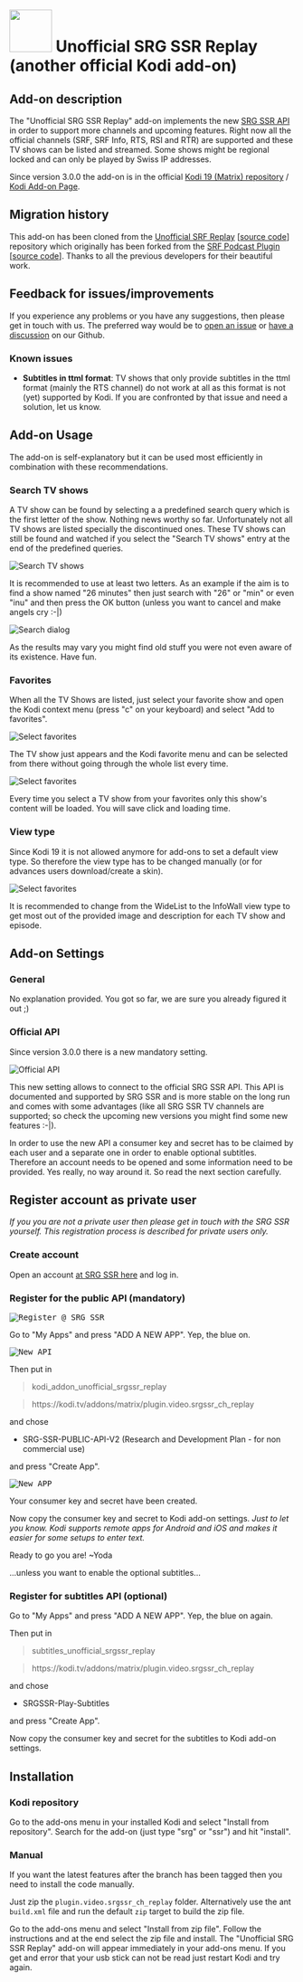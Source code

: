 
# <img src="plugin.video.srgssr_ch_replay/resources/icon.png" width="75" height="75" /> Unofficial SRG SSR Replay (another official Kodi add-on) 

## Add-on description
The "Unofficial SRG SSR Replay" add-on implements the new [SRG SSR API](https://developer.srgssr.ch/apis) in order to support more channels and upcoming features. Right now all the official channels (SRF, SRF Info, RTS, RSI and RTR) are supported and these TV shows can be listed and streamed. Some shows might be regional locked and can only be played by Swiss IP addresses.

Since version 3.0.0 the add-on is in the official [Kodi 19 (Matrix) repository](https://github.com/xbmc/repo-plugins/tree/matrix/plugin.video.srgssr_ch_replay) / [Kodi Add-on Page](https://kodi.tv/addons/matrix/plugin.video.srgssr_ch_replay).

## Migration history
This add-on has been cloned from the [Unofficial SRF Replay](https://kodi.tv/addons/matrix/plugin.video.srf_ch_replay) [[source code](https://github.com/ManBehindMooN/kodi_plugin_video_srf_ch_replay)] repository which originally has been forked from the [SRF Podcast Plugin](https://kodi.wiki/view/Add-on:SRF_Podcast_Plugin) [[source code](https://github.com/ambermoon/xbmc_plugin_video_srf_podcast_ch)]. Thanks to all the previous developers for their beautiful work.

## Feedback for issues/improvements
If you experience any problems or you have any suggestions, then please get in touch with us. The preferred way would be to [open an issue](https://github.com/ManBehindMooN/kodi_plugin_video_srgssr_ch_replay/issues) or [have a discussion](https://github.com/ManBehindMooN/kodi_plugin_video_srgssr_ch_replay/discussions) on our Github.

### Known issues

* **Subtitles in ttml format**: TV shows that only provide subtitles in the ttml format (mainly the RTS channel) do not work at all as this format is not (yet) supported by Kodi. If you are confronted by that issue and need a solution, let us know.

## Add-on Usage
The add-on is self-explanatory but it can be used most efficiently in combination with these recommendations.

### Search TV shows
A TV show can be found by selecting a a predefined search query which is the first letter of the show. Nothing news worthy so far. Unfortunately not all TV shows are listed specially the discontinued ones. These TV shows can still be found and watched if you select the "Search TV shows" entry at the end of the predefined queries. 

![Search TV shows](pictures/usage4.png)

It is recommended to use at least two letters. As an example if the aim is to find a show named "26 minutes" then just search with "26" or "min" or even "inu" and then press the OK button (unless you want to cancel and make angels cry :-|)

![Search dialog](pictures/usage5.png)

As the results may vary you might find old stuff you were not even aware of its existence. Have fun.

### Favorites
When all the TV Shows are listed, just select your favorite show and open the Kodi context menu (press "c" on your keyboard) and select "Add to favorites".

![Select favorites](pictures/usage1.png)

The TV show just appears and the Kodi favorite menu and can be selected from there without going through the whole list every time.

![Select favorites](pictures/usage2.png)

Every time you select a TV show from your favorites only this show's content will be loaded. You will save click and loading time.

### View type
Since Kodi 19 it is not allowed anymore for add-ons to set a default view type. So therefore the view type has to be changed manually (or for advances users download/create a skin).

![Select favorites](pictures/usage3.png)

It is recommended to change from the WideList to the InfoWall view type to get most out of the provided image and description for each TV show and episode. 


## Add-on Settings

### General
No explanation provided. You got so far, we are sure you already figured it out ;)

### Official API
Since version 3.0.0 there is a new mandatory setting.

![Official API](pictures/new_api_settings.png)

This new setting allows to connect to the official SRG SSR API. This API is documented and supported by SRG SSR and is more stable on the long run and comes with some advantages (like all SRG SSR TV channels are supported; so check the upcoming new versions you might find some new features :-|).

In order to use the new API a consumer key and secret has to be claimed by each user and a separate one in order to enable optional subtitles. Therefore an account needs to be opened and some information need to be provided. Yes really, no way around it. So read the next section carefully.

## Register account as private user
*If you you are not a private user then please get in touch with the SRG SSR yourself. This registration process is described for private users only.*

### Create account
Open an account [at SRG SSR here](https://developer.srgssr.ch/user/register) and log in.

### Register for the public API (mandatory)

<kbd>![Register @ SRG SSR](pictures/new_api_register.png)</kbd>

Go to "My Apps" and press "ADD A NEW APP". Yep, the blue on.

 <kbd>![New API](pictures/new_api_register_add_app.png)</kbd>

Then put in
> kodi_addon_unofficial_srgssr_replay

> https[]()://kodi.tv/addons/matrix/plugin.video.srgssr_ch_replay
 
and chose
 * SRG-SSR-PUBLIC-API-V2 (Research and Development Plan - for non commercial use)
 
and press "Create App".

<kbd>![New APP](pictures/new_api_register_app.png)</kbd>
 
Your consumer key and secret have been created.

Now copy the consumer key and secret to Kodi add-on settings. *Just to let you know. Kodi supports remote apps for Android and iOS and makes it easier for some setups to enter text.*
 
Ready to go you are! ~Yoda 

...unless you want to enable the optional subtitles...

### Register for subtitles API (optional)

Go to "My Apps" and press "ADD A NEW APP". Yep, the blue on again.

Then put in
> subtitles_unofficial_srgssr_replay

> https[]()://kodi.tv/addons/matrix/plugin.video.srgssr_ch_replay
 
and chose
 * SRGSSR-Play-Subtitles
 
and press "Create App".

Now copy the consumer key and secret for the subtitles to Kodi add-on settings.


## Installation

### Kodi repository
Go to the add-ons menu in your installed Kodi and select "Install from repository". Search for the add-on (just type "srg" or "ssr") and hit "install".

### Manual
If you want the latest features after the branch has been tagged then you need to install the code manually.

Just zip the `plugin.video.srgssr_ch_replay` folder. Alternatively use the ant `build.xml` file and run the default `zip` target to build the zip file.

Go to the add-ons menu and select "Install from zip file". Follow the instructions and at the end select the zip file and install. The "Unofficial SRG SSR Replay" add-on will appear immediately in your add-ons menu. If you get and error that your usb stick can not be read just restart Kodi and try again.